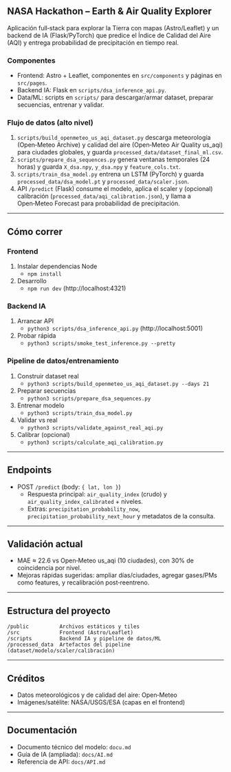 ## NASA Hackathon – Earth & Air Quality Explorer

Aplicación full‑stack para explorar la Tierra con mapas (Astro/Leaflet) y un backend de IA (Flask/PyTorch) que predice el Índice de Calidad del Aire (AQI) y entrega probabilidad de precipitación en tiempo real.

### Componentes
- Frontend: Astro + Leaflet, componentes en `src/components` y páginas en `src/pages`.
- Backend IA: Flask en `scripts/dsa_inference_api.py`.
- Data/ML: scripts en `scripts/` para descargar/armar dataset, preparar secuencias, entrenar y validar.

### Flujo de datos (alto nivel)
1) `scripts/build_openmeteo_us_aqi_dataset.py` descarga meteorología (Open‑Meteo Archive) y calidad del aire (Open‑Meteo Air Quality us_aqi) para ciudades globales, y guarda `processed_data/dataset_final_ml.csv`.
2) `scripts/prepare_dsa_sequences.py` genera ventanas temporales (24 horas) y guarda `X_dsa.npy`, `y_dsa.npy` y `feature_cols.txt`.
3) `scripts/train_dsa_model.py` entrena un LSTM (PyTorch) y guarda `processed_data/dsa_model.pt` y `processed_data/scaler.json`.
4) API `/predict` (Flask) consume el modelo, aplica el scaler y (opcional) calibración (`processed_data/aqi_calibration.json`), y llama a Open‑Meteo Forecast para probabilidad de precipitación.

---

## Cómo correr

### Frontend
1. Instalar dependencias Node
	- `npm install`
2. Desarrollo
	- `npm run dev` (http://localhost:4321)

### Backend IA
1. Arrancar API
	- `python3 scripts/dsa_inference_api.py` (http://localhost:5001)
2. Probar rápida
	- `python3 scripts/smoke_test_inference.py --pretty`

### Pipeline de datos/entrenamiento
1. Construir dataset real
	- `python3 scripts/build_openmeteo_us_aqi_dataset.py --days 21`
2. Preparar secuencias
	- `python3 scripts/prepare_dsa_sequences.py`
3. Entrenar modelo
	- `python3 scripts/train_dsa_model.py`
4. Validar vs real
	- `python3 scripts/validate_against_real_aqi.py`
5. Calibrar (opcional)
	- `python3 scripts/calculate_aqi_calibration.py`

---

## Endpoints
- POST `/predict` (body: `{ lat, lon }`)
  - Respuesta principal: `air_quality_index` (crudo) y `air_quality_index_calibrated` + niveles.
  - Extras: `precipitation_probability_now`, `precipitation_probability_next_hour` y metadatos de la consulta.

---

## Validación actual
- MAE ≈ 22.6 vs Open‑Meteo us_aqi (10 ciudades), con 30% de coincidencia por nivel.
- Mejoras rápidas sugeridas: ampliar días/ciudades, agregar gases/PMs como features, y recalibración post‑reentreno.

---

## Estructura del proyecto
```
/public          Archivos estáticos y tiles
/src             Frontend (Astro/Leaflet)
/scripts         Backend IA y pipeline de datos/ML
/processed_data  Artefactos del pipeline (dataset/modelo/scaler/calibración)
```

---

## Créditos
- Datos meteorológicos y de calidad del aire: Open‑Meteo
- Imágenes/satélite: NASA/USGS/ESA (capas en el frontend)

---

## Documentación
- Documento técnico del modelo: `docu.md`
- Guía de IA (ampliada): `docs/AI.md`
- Referencia de API: `docs/API.md`
